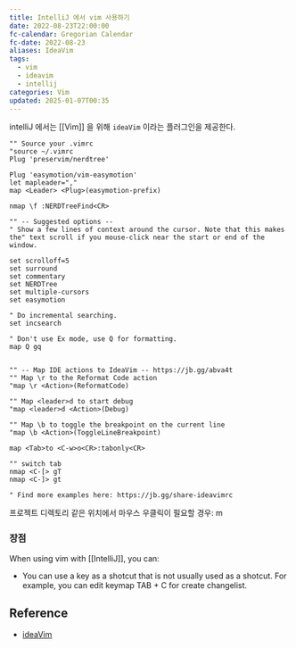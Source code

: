```yaml
---
title: IntelliJ 에서 vim 사용하기
date: 2022-08-23T22:00:00
fc-calendar: Gregorian Calendar
fc-date: 2022-08-23
aliases: IdeaVim
tags:
  - vim
  - ideavim
  - intellij
categories: Vim
updated: 2025-01-07T00:35
---
```


intelliJ 에서는 [[Vim]] 을 위해 `ideaVim` 이라는 플러그인을 제공한다.

```
"" Source your .vimrc  
"source ~/.vimrc  
Plug 'preservim/nerdtree'  
  
Plug 'easymotion/vim-easymotion'  
let mapleader=","  
map <Leader> <Plug>(easymotion-prefix)  
  
nmap \f :NERDTreeFind<CR>  
  
"" -- Suggested options --  
" Show a few lines of context around the cursor. Note that this makes the" text scroll if you mouse-click near the start or end of the window.

set scrolloff=5  
set surround  
set commentary  
set NERDTree  
set multiple-cursors  
set easymotion  
  
" Do incremental searching.
set incsearch  
  
" Don't use Ex mode, use Q for formatting.
map Q gq  
  
  
"" -- Map IDE actions to IdeaVim -- https://jb.gg/abva4t  
"" Map \r to the Reformat Code action  
"map \r <Action>(ReformatCode)  
  
"" Map <leader>d to start debug  
"map <leader>d <Action>(Debug)  
  
"" Map \b to toggle the breakpoint on the current line  
"map \b <Action>(ToggleLineBreakpoint)  

map <Tab>to <C-w>o<CR>:tabonly<CR>

"" switch tab
nmap <C-[> gT
nmap <C-]> gt
  
" Find more examples here: https://jb.gg/share-ideavimrc
```

프로젝트 디렉토리 같은 위치에서 마우스 우클릭이 필요할 경우: m

### 장점

When using vim with [[IntelliJ]],  you can:

- You can use a key as a shotcut that is not usually used as a shotcut. For example, you can edit keymap TAB + C for create changelist.

## Reference

- [ideaVim](https://bylee5.tistory.com/102)